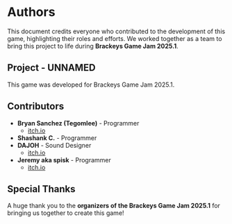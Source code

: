 # Authors
This document credits everyone who contributed to the development of this game, highlighting their roles and efforts. We worked together as a team to bring this project to life during **Brackeys Game Jam 2025.1**.

## Project - UNNAMED
This game was developed for Brackeys Game Jam 2025.1.

## Contributors
- **Bryan Sanchez (Tegomlee)** - Programmer
    - [itch.io](https://tegomlee.itch.io/)
- **Shashank C.** - Programmer
- **DAJOH** - Sound Designer
    - [itch.io](https://dajoh.itch.io/)
- **Jeremy aka spisk** - Programmer
    - [itch.io](https://itch.io/profile/skibidiboii)

## Special Thanks
A huge thank you to the **organizers of the Brackeys Game Jam 2025.1** for bringing us together to create this game!
